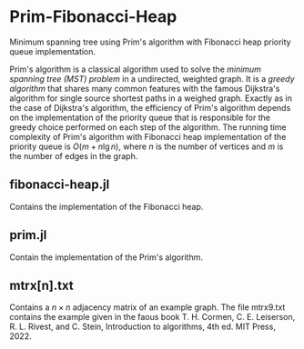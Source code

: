 # Prim-Fibonacci-Heap
Minimum spanning tree using Prim's algorithm with Fibonacci heap priority queue implementation.

Prim's algorithm is a classical algorithm used to solve the *minimum spanning tree (MST) problem* in a undirected, weighted graph. It is a *greedy algorithm* that shares many common features with the famous Dijkstra's algorithm for single source shortest paths in a weighed graph. Exactly as in the case of Dijkstra's algorithm, the efficiency of Prim's algorithm depends on the implementation of the priority queue that is responsible for the greedy choice performed on each step of the algorithm. The running time complexity of Prim's algorithm with Fibonacci heap implementation of the priority queue is $O(m + n \lg{n})$, where $n$ is the number of vertices and $m$ is the number of edges in the graph.

## fibonacci-heap.jl
Contains the implementation of the Fibonacci heap.

## prim.jl
Contain the implementation of the Prim's algorithm.

## mtrx[n].txt
Contains a $n \times n$ adjacency matrix of an example graph. The file mtrx9.txt contains the example given in the faous book T. H. Cormen, C. E. Leiserson, R. L. Rivest, and C. Stein, Introduction
to algorithms, 4th ed. MIT Press, 2022.
